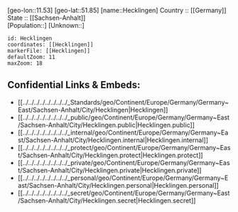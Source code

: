 ﻿---
location: [51.85,11.53] 
mapzoom: [7,12] 
mapmarker: city 
type: City
tags:
- geo/City


SpocWebEntityId: 30825
isDeleted: false
confidential: public

---
[geo-lon::11.53] 
[geo-lat::51.85] 
[name::Hecklingen] 
Country :: [[Germany]]  
State :: [[Sachsen-Anhalt]]  
[Population::] 
[Unknown::] 


```leaflet
id: Hecklingen
coordinates: [[Hecklingen]] 
markerFile: [[Hecklingen]] 
defaultZoom: 11 
maxZoom: 18
```


## Confidential Links & Embeds: 
- [[../../../../../../../../_Standards/geo/Continent/Europe/Germany/Germany~East/Sachsen-Anhalt/City/Hecklingen|Hecklingen]] 
- [[../../../../../../../../_public/geo/Continent/Europe/Germany/Germany~East/Sachsen-Anhalt/City/Hecklingen.public|Hecklingen.public]] 
- [[../../../../../../../../_internal/geo/Continent/Europe/Germany/Germany~East/Sachsen-Anhalt/City/Hecklingen.internal|Hecklingen.internal]] 
- [[../../../../../../../../_protect/geo/Continent/Europe/Germany/Germany~East/Sachsen-Anhalt/City/Hecklingen.protect|Hecklingen.protect]] 
- [[../../../../../../../../_private/geo/Continent/Europe/Germany/Germany~East/Sachsen-Anhalt/City/Hecklingen.private|Hecklingen.private]] 
- [[../../../../../../../../_personal/geo/Continent/Europe/Germany/Germany~East/Sachsen-Anhalt/City/Hecklingen.personal|Hecklingen.personal]] 
- [[../../../../../../../../_secret/geo/Continent/Europe/Germany/Germany~East/Sachsen-Anhalt/City/Hecklingen.secret|Hecklingen.secret]] 
